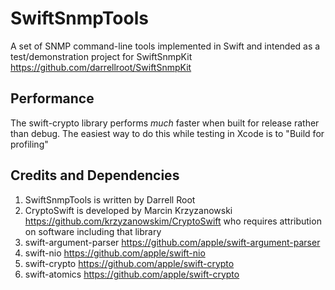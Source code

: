 #  SwiftSnmpTools

A set of SNMP command-line tools implemented in Swift and intended as a test/demonstration project for SwiftSnmpKit https://github.com/darrellroot/SwiftSnmpKit

## Performance

The swift-crypto library performs _much_ faster when built for release rather than debug.  The easiest way to do this while testing in Xcode is to "Build for profiling"

## Credits and Dependencies

1. SwiftSnmpTools is written by Darrell Root
2. CryptoSwift is developed by Marcin Krzyzanowski https://github.com/krzyzanowskim/CryptoSwift who requires attribution on software including that library
3. swift-argument-parser https://github.com/apple/swift-argument-parser
4. swift-nio https://github.com/apple/swift-nio
5. swift-crypto https://github.com/apple/swift-crypto
6. swift-atomics https://github.com/apple/swift-crypto



